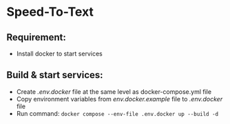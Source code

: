 # Speed-To-Text
## Requirement:
- Install docker to start services
## Build & start services:
- Create *.env.docker* file at the same level as docker-compose.yml file
- Copy environment variables from *env.docker.example* file to *.env.docker* file
- Run command: `docker compose --env-file .env.docker up --build -d`

